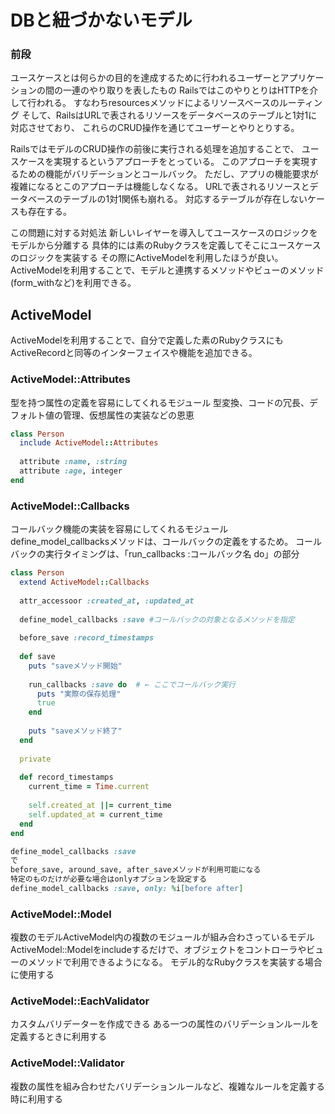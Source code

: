 # DBと紐づかないモデル

### 前段

ユースケースとは何らかの目的を達成するために行われるユーザーとアプリケーションの間の一連のやり取りを表したもの
RailsではこのやりとりはHTTPを介して行われる。
すなわちresourcesメソッドによるリソースベースのルーティング
そして、RailsはURLで表されるリソースをデータベースのテーブルと1対1に対応させており、
これらのCRUD操作を通じてユーザーとやりとりする。

RailsではモデルのCRUD操作の前後に実行される処理を追加することで、
ユースケースを実現するというアプローチをとっている。
このアプローチを実現するための機能がバリデーションとコールバック。
ただし、アプリの機能要求が複雑になるとこのアプローチは機能しなくなる。
URLで表されるリソースとデータベースのテーブルの1対1関係も崩れる。
対応するテーブルが存在しないケースも存在する。

この問題に対する対処法
新しいレイヤーを導入してユースケースのロジックをモデルから分離する
具体的には素のRubyクラスを定義してそこにユースケースのロジックを実装する
その際にActiveModelを利用したほうが良い。
ActiveModelを利用することで、モデルと連携するメソッドやビューのメソッド(form_withなど)を利用できる。

## ActiveModel

ActiveModelを利用することで、自分で定義した素のRubyクラスにもActiveRecordと同等のインターフェイスや機能を追加できる。

### ActiveModel::Attributes

型を持つ属性の定義を容易にしてくれるモジュール
型変換、コードの冗長、デフォルト値の管理、仮想属性の実装などの恩恵

```ruby
class Person
  include ActiveModel::Attributes
  
  attribute :name, :string
  attribute :age, integer
end
```

### ActiveModel::Callbacks

コールバック機能の実装を容易にしてくれるモジュール
define_model_callbacksメソッドは、コールバックの定義をするため。
コールバックの実行タイミングは、「run_callbacks :コールバック名 do」の部分

```ruby
class Person
  extend ActiveModel::Callbacks
  
  attr_accessoor :created_at, :updated_at
  
  define_model_callbacks :save #コールバックの対象となるメソッドを指定
  
  before_save :record_timestamps
  
  def save
    puts "saveメソッド開始"
    
    run_callbacks :save do  # ← ここでコールバック実行
      puts "実際の保存処理"
      true
    end
    
    puts "saveメソッド終了"
  end
  
  private
  
  def record_timestamps
    current_time = Time.current
    
    self.created_at ||= current_time
    self.updated_at = current_time
  end
end
```

```ruby
define_model_callbacks :save
で
before_save, around_save, after_saveメソッドが利用可能になる
特定のものだけが必要な場合はonlyオプションを設定する
define_model_callbacks :save, only: %i[before after]
```

### ActiveModel::Model

複数のモデルActiveModel内の複数のモジュールが組み合わさっているモデル
ActiveModel::Modelをincludeするだけで、オブジェクトをコントローラやビューのメソッドで利用できるようになる。
モデル的なRubyクラスを実装する場合に使用する

### ActiveModel::EachValidator

カスタムバリデーターを作成できる
ある一つの属性のバリデーションルールを定義するときに利用する

### ActiveModel::Validator

複数の属性を組み合わせたバリデーションルールなど、複雑なルールを定義する時に利用する

